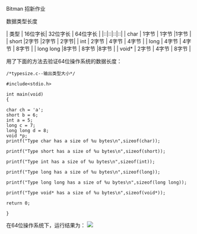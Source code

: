 Bitman 招新作业

数据类型长度

| 类型 | 16位字长| 32位字长 | 64位字长  |
|::|::|::|::|
| char | 1字节 | 1字节 |1字节 |
| short |2字节  |2字节  |  2字节|
| int | 2字节 | 4字节 | 4字节 |
| long | 4字节 | 4字节 | 8字节 |
| long long |8字节  | 8字节 |8字节 |
| void* | 2字节 | 4字节 | 8字节 |

用了下面的方法去验证64位操作系统的数据长度：

    /*typesize.c--输出类型大小*/ 

    #include<stdio.h>
 
    int main(void)
    {
	
    char ch = 'a';
    short b = 6;
    int a = 5;
    long c = 7;
    long long d = 8;
    void *p;
    printf("Type char has a size of %u bytes\n",sizeof(char));
	
    printf("Type short has a size of %u bytes\n",sizeof(short));
	
    printf("Type int has a size of %u bytes\n",sizeof(int));
	
    printf("Type long has a size of %u bytes\n",sizeof(long));
	
    printf("Type long long has a size of %u bytes\n",sizeof(long long));
	
    printf("Type void* has a size of %u bytes\n",sizeof(void*));
	
    return 0;

    }

在64位操作系统下，运行结果为：
![](http://c.picphotos.baidu.com/album/s%3D1100%3Bq%3D90/sign=abd8395aa644ad342abf8386e0923785/ac4bd11373f0820260540a884cfbfbedaa641b46.jpg)
